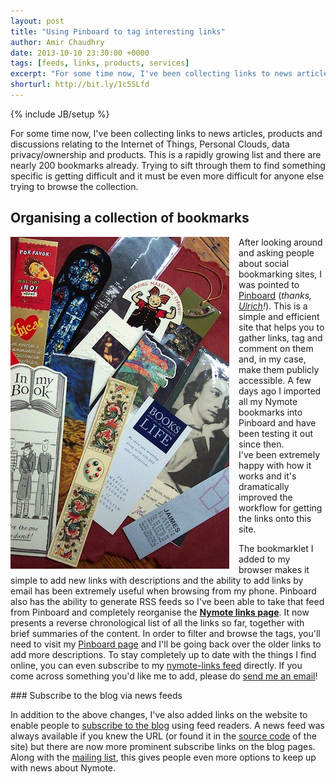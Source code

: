 ```yaml
---
layout: post
title: "Using Pinboard to tag interesting links"
author: Amir Chaudhry
date: 2013-10-10 23:30:00 +0000
tags: [feeds, links, products, services]
excerpt: "For some time now, I've been collecting links to news articles, products and discussions relating to the Internet of Things, Personal Clouds, data privacy/ownership and products.  This is a rapidly growing list and there are nearly 200 bookmarks already.  Trying to sift through them to find something specific is getting difficult and it must be even more difficult for anyone else trying to browse the collection."
shorturl: http://bit.ly/1c5SLfd
---
```

{% include JB/setup %}

For some time now, I've been collecting links to news articles, products and 
discussions relating to the Internet of Things, Personal Clouds, data 
privacy/ownership and products.  This is a rapidly growing list and there 
are nearly 200 bookmarks already.  Trying to sift through them to find 
something specific is getting difficult and it must be even more difficult 
for anyone else trying to browse the collection.

## Organising a collection of bookmarks

<a href="http://www.flickr.com/photos/abirdie/355066859"><img style="float:left; margin-right: 15px;" src="/images/bookmarks.jpg"></a>
After looking around and asking people about social bookmarking sites, I was 
pointed to [Pinboard][] (*thanks, [Ulrich][]!*). This is a simple and 
efficient site that helps you to gather links, tag and comment on them and, 
in my case, make them publicly accessible.  A few days ago I imported all my 
Nymote bookmarks into Pinboard and have been testing it out since then.  
I've been extremely happy with how it works and it's dramatically improved 
the workflow for getting the links onto this site.  

The bookmarklet I added to my browser makes it simple to add new links with 
descriptions and the ability to add links by email has been extremely useful 
when browsing from my phone.  Pinboard also has the ability to generate RSS 
feeds so I've been able to take that feed from Pinboard and completely 
reorganise the **[Nymote links page][links]**.  It now presents a reverse 
chronological list of all the links so far, together with brief summaries of 
the content.  In order to filter and browse the tags, you'll need to visit 
my [Pinboard page][nymote-pinboard] and I'll be going back over the older 
links to add more descriptions.  To stay completely up to date with the 
things I find online, you can even subscribe to my 
[nymote-links feed][links-feed] directly.  If you come across something 
you'd like me to add, please do [send me an email][amir-email]!

<div class="services-box">
    <a href="http://nymote.org/atom.xml"><div style="float: right; margin-left: 20px;" class="icon">
        <span class="icon-rss"></span>
    </div></a>
</div>
### Subscribe to the blog via news feeds

In addition to the above changes, I've also added links on the website to 
enable people to [subscribe to the blog][atom-feed] using feed readers.  A 
news feed was always available if you knew the URL (or found it in the 
[source code][site-repo] of the site) but there are now more prominent 
subscribe links on the blog pages. Along with the [mailing list][], this 
gives people even more options to keep up with news about Nymote.


[links]: \links
[Ulrich]: http://ulrichatz.com
[Pinboard]: https://pinboard.in
[nymote-pinboard]: https://pinboard.in/u:amirmc/t:nymote/
[links-feed]: http://feeds.pinboard.in/rss/u:amirmc/t:nymote/
[amir-email]: mailto:amir@nymote.com?subject=New%20link%20to%20add!
[atom-feed]: http://nymote.org/atom.xml
[site-repo]: https://github.com/nymote/nymote.github.io
[mailing list]: http://eepurl.com/mXYb1

